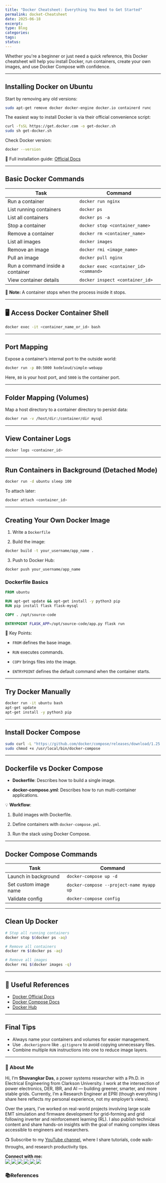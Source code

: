 ```yaml
---
title: "Docker Cheatsheet: Everything You Need to Get Started"
permalink: docket-Cheatsheet
date: 2025-06-18
excerpt: 
type: Blog
categories: 
tags: 
status:
---
```


Whether you're a beginner or just need a quick reference, this Docker cheatsheet will help you install Docker, run containers, create your own images, and use Docker Compose with confidence.

---

## Installing Docker on Ubuntu

Start by removing any old versions:

```bash
sudo apt-get remove docker docker-engine docker.io containerd runc
```

The easiest way to install Docker is via their official convenience script:

```bash
curl -fsSL https://get.docker.com -o get-docker.sh
sudo sh get-docker.sh
```

Check Docker version:

```bash
docker --version
```

📖 Full installation guide: [Official Docs](https://docs.docker.com/engine/install/ubuntu/)

---

## Basic Docker Commands

|Task|Command|
|---|---|
|Run a container|`docker run nginx`|
|List running containers|`docker ps`|
|List all containers|`docker ps -a`|
|Stop a container|`docker stop <container_name>`|
|Remove a container|`docker rm <container_name>`|
|List all images|`docker images`|
|Remove an image|`docker rmi <image_name>`|
|Pull an image|`docker pull nginx`|
|Run a command inside a container|`docker exec <container_id> <command>`|
|View container details|`docker inspect <container_id>`|

📝 **Note:** A container stops when the process inside it stops.

---

## 🖥️ Access Docker Container Shell

```bash
docker exec -it <container_name_or_id> bash
```

---

## Port Mapping

Expose a container’s internal port to the outside world:

```bash
docker run -p 80:5000 kodeloud/simple-webapp
```

Here, `80` is your host port, and `5000` is the container port.

---

## Folder Mapping (Volumes)

Map a host directory to a container directory to persist data:

```bash
docker run -v /host/dir:/container/dir mysql
```

---

## View Container Logs

```bash
docker logs <container_id>
```

---

## Run Containers in Background (Detached Mode)

```bash
docker run -d ubuntu sleep 100
```

To attach later:

```bash
docker attach <container_id>
```

---

## Creating Your Own Docker Image

1. Write a `Dockerfile`
    
2. Build the image:
    

```bash
docker build -t your_username/app_name .
```

3. Push to Docker Hub:
    

```bash
docker push your_username/app_name
```

### Dockerfile Basics

```Dockerfile
FROM ubuntu

RUN apt-get update && apt-get install -y python3 pip
RUN pip install flask flask-mysql

COPY . /opt/source-code

ENTRYPOINT FLASK_APP=/opt/source-code/app.py flask run
```

📌 Key Points:

- `FROM` defines the base image.
    
- `RUN` executes commands.
    
- `COPY` brings files into the image.
    
- `ENTRYPOINT` defines the default command when the container starts.
    

---

## Try Docker Manually

```bash
docker run -it ubuntu bash
apt-get update
apt-get install -y python3 pip
```

---

## Install Docker Compose

```bash
sudo curl -L "https://github.com/docker/compose/releases/download/1.25.5/docker-compose-$(uname -s)-$(uname -m)" -o /usr/local/bin/docker-compose
sudo chmod +x /usr/local/bin/docker-compose
```

---

## Dockerfile vs Docker Compose

- **Dockerfile**: Describes how to build a single image.
    
- **docker-compose.yml**: Describes how to run multi-container applications.
    

💡 **Workflow**:

1. Build images with Dockerfile.
    
2. Define containers with `docker-compose.yml`.
    
3. Run the stack using Docker Compose.
    

---

## Docker Compose Commands

|Task|Command|
|---|---|
|Launch in background|`docker-compose up -d`|
|Set custom image name|`docker-compose --project-name myapp up`|
|Validate config|`docker-compose config`|

---

## Clean Up Docker

```bash
# Stop all running containers
docker stop $(docker ps -aq)

# Remove all containers
docker rm $(docker ps -aq)

# Remove all images
docker rmi $(docker images -q)
```

---

## 🔗 Useful References
- [Docker Official Docs](https://docs.docker.com/)
- [Docker Compose Docs](https://docs.docker.com/compose/)
- [Docker Hub](https://hub.docker.com/)
    
---
## Final Tips

- Always name your containers and volumes for easier management.
- Use `.dockerignore` like `.gitignore` to avoid copying unnecessary files.
- Combine multiple `RUN` instructions into one to reduce image layers.
    

---
### 👋 About Me
Hi, I’m **Shuvangkar Das**, a power systems researcher with a Ph.D. in Electrical Engineering from Clarkson University. I work at the intersection of power electronics, DER, IBR, and AI — building greener, smarter, and more stable grids. Currently, I’m a Research Engineer at EPRI (though everything I share here reflects my personal experience, not my employer’s views).

Over the years, I’ve worked on real-world projects involving large scale EMT simulation and firmware development for  grid-forming and grid following inverter and reinforcement learning (RL). I also publish technical content and share hands-on insights with the goal of making complex ideas accessible to engineers and researchers.

📺 Subscribe to my [YouTube channel](https://www.youtube.com/@ShuvangkarDas), where I share tutorials, code walk-throughs, and research productivity tips.

<p><strong>Connect with me:<br></strong>
<a href="https://www.youtube.com/@ShuvangkarDas" target="_blank">
    <img src="https://img.shields.io/badge/YouTube-Subscribe-red?style=for-the-badge&logo=youtube">
  </a>
  <a href="https://www.linkedin.com/in/ShuvangkarDas" target="_blank">
    <img src="https://img.shields.io/badge/LinkedIn-Connect-blue?style=for-the-badge&logo=linkedin">
  </a>
  <a href="https://newsletter.shuvangkardas.com" target="_blank">
    <img src="https://img.shields.io/badge/Newsletter-Subscribe-blue?style=for-the-badge">
  </a>
  <a href="https://twitter.com/shuvangkar_das" target="_blank">
    <img src="https://img.shields.io/badge/Twitter-Follow-blue?style=for-the-badge&logo=twitter">
  </a>
  
  <a href="https://github.com/shuvangkardas" target="_blank">
    <img src="https://img.shields.io/badge/GitHub-Follow-black?style=for-the-badge&logo=github">
  </a>
  <a href="https://blog.shuvangkardas.com" target="_blank">
    <img src="https://img.shields.io/badge/Blog-Read-blueviolet?style=for-the-badge">
  </a>
  
</p>

### 📚References




